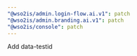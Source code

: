 ```yaml
---
"@wso2is/admin.login-flow.ai.v1": patch
"@wso2is/admin.branding.ai.v1": patch
"@wso2is/console": patch
---
```


Add data-testid
